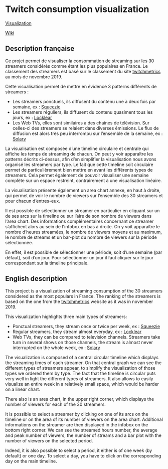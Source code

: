 # Twitch consumption visualization

[Visualization](https://thomasranvier.github.io/twitch_consumption/)

[Wiki](https://github.com/ThomasRanvier/twitch_consumption/wiki)

## Description française

Ce projet permet de visualiser la consommation de streaming sur les 30 streamers considérés comme étant les plus populaires en France.
Le classement des streamers est basé sur le classement du site [twitchmetrics](https://www.twitchmetrics.net/channels/popularity?lang=fr&page=0) au mois de novembre 2019.

Cette visualisation permet de mettre en évidence 3 patterns différents de streamers :
* Les streamers ponctuels, ils diffusent du contenu une à deux fois par semaine, ex : [Squeezie](https://www.twitch.tv/squeezielive/)
* Les streamers réguliers, ils diffusent du contenu quasiment tous les jours, ex : [Locklear](https://www.twitch.tv/locklear/)
* Les Web TVs, elles sont similaires à des chaînes de télévision.
Sur celles-ci des streamers se relaient dans diverses émissions.
Le flux de diffusion est alors très peu interrompu sur l’ensemble de la semaine, ex : [Solary](https://www.twitch.tv/solary/)

La visualisation est composée d’une timeline circulaire et centrale qui affiche les temps de streaming de chacun.
On peut y voir apparaître les patterns décrits ci-dessus, afin d’en simplifier la visualisation nous avons organisé les streamers par type.
Le fait que cette timeline soit circulaire permet de particulièrement bien mettre en avant les différents types de streamers.
Cela permet également de pouvoir visualiser une semaine complète sur un espace restreint, contrairement à une visualisation linéaire.

La visualisation présente également un area chart annexe, en haut à droite, qui permet de voir le nombre de viewers sur l’ensemble des 30 streamers et pour chacun d’entres-eux.

Il est possible de sélectionner un streamer en particulier en cliquant sur un de ses arcs sur la timeline ou sur l’aire de son nombre de viewers dans l’area chart.
Des informations complémentaires concernant ce streamer s’affichent alors au sein de l'infobox en bas à droite.
On y voit apparaître le nombre d’heures streamées, le nombre de viewers moyens et au maximum, le nombre de streams et un bar-plot du nombre de viewers sur la période sélectionnée.

En effet, il est possible de sélectionner une période, soit d’une semaine (par défaut), soit d’un jour.
Pour sélectionner un jour il faut cliquer sur le jour correspondant sur la timeline principale.

## English description

This project is a visualization of streaming consumption of the 30 streamers considered as the most populars in France. 
The ranking of the streamers is based on the one from the [twitchmetrics](https://www.twitchmetrics.net/channels/popularity?lang=fr&page=0) website as it was in november 2019.

This visualization highlights three main types of streamers:
* Ponctual streamers, they stream once or twice per week, ex : [Squeezie](https://www.twitch.tv/squeezielive/)
* Regular streamers, they stream almost everyday, ex : [Locklear](https://www.twitch.tv/locklear/) 
* Web TVs, they can be compared to television channels.
Streamers take turn in several shows on those channels, the stream is almost never interrupted on the whole week, ex : [Solary](https://www.twitch.tv/solary/)

The visualization is composed of a central circular timeline which displays the streaming times of each streamer. 
On that central graph we can see the different types of streamers appear, to simplify the visualization of those types we ordered them by type. 
The fact that the timeline is circular puts very well in light the different types of streamers. 
It also allows to easily visualize an entire week in a relatively small space, which would be harder on a linear chart.

There also is an area chart, in the upper right corner, which displays the number of viewers for each of the 30 streamers.

It is possible to select a streamer by clicking on one of its arcs on the timeline or on the area of its number of viewers on the area chart. 
Additional informations on the streamer are then displayed in the infobox on the bottom right corner. 
We can see the streamed hours number, the average and peak number of viewers, the number of streams and a bar plot with the number of viewers on the selected period.

Indeed, it is also possible to select a period, it either is of one week (by default) or one day. 
To select a day, you have to click on the corresponding day on the main timeline.
